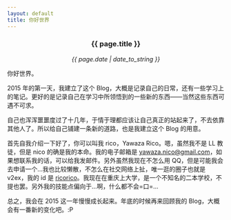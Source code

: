 ```yaml
---
layout: default
title: 你好世界
---
```


### <center>{{ page.title }}<center> ###
*<center> {{ page.date | date_to_string }} </center>*

你好世界。  

2015 年的第一天，我建立了这个 Blog，大概是记录自己的日常，还有一些学习上的笔记。更好的是记录自己在学习中所领悟到的一些新的东西——当然这些东西可遇不可求。  

自己也浑浑噩噩度过了十几年，于情于理都应该让自己真正的站起来了，不去依靠其他人了。所以给自己铺建一条新的道路，也是我建立这个 Blog 的用意。  

首先自我介绍一下好了，你可以叫我 rico，Yawaza Rico。嗯，虽然我不是 LL 教徒，但是 nico 的确是我的本命。我的电子邮箱是 [yawaza.nico@gmail.com](yawaza.nico@gmail.com)，如果想联系我的话，可以给我发邮件。另外虽然我现在不怎么用 QQ，但是可能我会去申请一个…我也比较懒散，不怎么在社交网络上扯，唯一逛的圈子也就是 v2ex，我的 id 是 [ricorico](http://www.v2ex.com/member/ricorico)。我现在在重庆上大学，是一个不知名的二本学校，不提也罢。另外我的技能点偏向于…啊，什么都不会=口=…  

总之，我会在 2015 这一年慢慢成长起来。年底的时候再来回顾我的 Blog，大概会有一番新的变化吧。:P  
